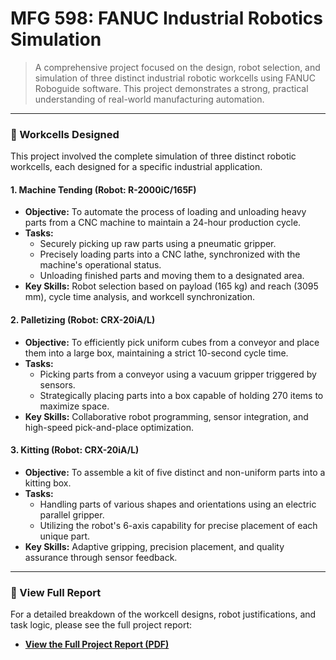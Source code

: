 # MFG 598: FANUC Industrial Robotics Simulation

> A comprehensive project focused on the design, robot selection, and simulation of three distinct industrial robotic workcells using FANUC Roboguide software. This project demonstrates a strong, practical understanding of real-world manufacturing automation.

---

### 🤖 Workcells Designed

This project involved the complete simulation of three distinct robotic workcells, each designed for a specific industrial application.

#### 1. Machine Tending (Robot: R-2000iC/165F)
* **Objective:** To automate the process of loading and unloading heavy parts from a CNC machine to maintain a 24-hour production cycle.
* **Tasks:**
    * Securely picking up raw parts using a pneumatic gripper.
    * Precisely loading parts into a CNC lathe, synchronized with the machine's operational status.
    * Unloading finished parts and moving them to a designated area.
* **Key Skills:** Robot selection based on payload (165 kg) and reach (3095 mm), cycle time analysis, and workcell synchronization.

#### 2. Palletizing (Robot: CRX-20iA/L)
* **Objective:** To efficiently pick uniform cubes from a conveyor and place them into a large box, maintaining a strict 10-second cycle time.
* **Tasks:**
    * Picking parts from a conveyor using a vacuum gripper triggered by sensors.
    * Strategically placing parts into a box capable of holding 270 items to maximize space.
* **Key Skills:** Collaborative robot programming, sensor integration, and high-speed pick-and-place optimization.

#### 3. Kitting (Robot: CRX-20iA/L)
* **Objective:** To assemble a kit of five distinct and non-uniform parts into a kitting box.
* **Tasks:**
    * Handling parts of various shapes and orientations using an electric parallel gripper.
    * Utilizing the robot's 6-axis capability for precise placement of each unique part.
* **Key Skills:** Adaptive gripping, precision placement, and quality assurance through sensor feedback.

---

### 📄 View Full Report
For a detailed breakdown of the workcell designs, robot justifications, and task logic, please see the full project report:

* [**View the Full Project Report (PDF)**](./Aniket-Mishra-MFG598-Final-Project.pdf)
